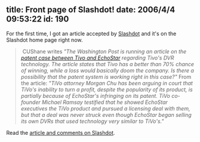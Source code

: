 title: Front page of Slashdot!
date: 2006/4/4 09:53:22
id: 190
---
For the first time, I got an article accepted by [Slashdot](http://slashdot.org) and it's on the Slashdot home page right now.

>  CUShane writes _"The Washington Post is running an article on the [patent case between Tivo and EchoStar](http://www.washingtonpost.com/wp-dyn/content/article/2006/04/04/AR2006040400252.html) regarding Tivo's DVR technology. The article states that Tivo has a better than 70% chance of winning, while a loss would basically doom the company. Is there a possibility that the patent system is working right in this case?"_ From the article: _"TiVo attorney Morgan Chu has been arguing in court that TiVo's inability to turn a profit, despite the popularity of its product, is partially because of EchoStar's infringing on its patent. TiVo co-founder Michael Ramsay testified that he showed EchoStar executives the TiVo product and pursued a licensing deal with them, but that a deal was never struck even though EchoStar began selling its own DVRs that used technology very similar to TiVo's."_

Read the [article and comments on Slashdot](http://yro.slashdot.org/article.pl?sid=06/04/04/1448202).